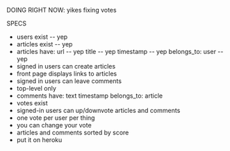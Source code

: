 
DOING RIGHT NOW: yikes fixing votes





SPECS
- users exist -- yep
- articles exist -- yep
- articles have:
  url -- yep
  title -- yep
  timestamp -- yep
  belongs_to: user -- yep
- signed in users can create articles
- front page displays links to articles
- signed in users can leave comments
- top-level only
- comments have:
  text
  timestamp
  belongs_to: article
- votes exist
- signed-in users can up/downvote articles and comments
- one vote per user per thing
- you can change your vote
- articles and comments sorted by score
- put it on heroku
